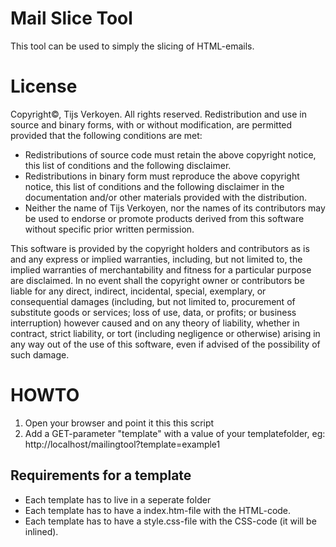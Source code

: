 # Mail Slice Tool

This tool can be used to simply the slicing of HTML-emails.

# License

Copyright©, Tijs Verkoyen. All rights reserved.
Redistribution and use in source and binary forms, with or without
modification, are permitted provided that the following conditions are met:

* Redistributions of source code must retain the above copyright notice, this
list of conditions and the following disclaimer.
* Redistributions in binary form must reproduce the above copyright notice,
this list of conditions and the following disclaimer in the documentation
and/or other materials provided with the distribution.
* Neither the name of Tijs Verkoyen, nor the names of its contributors may be
used to endorse or promote products derived from this software without
specific prior written permission.

This software is provided by the copyright holders and contributors as is and
any express or implied warranties, including, but not limited to, the implied
warranties of merchantability and fitness for a particular purpose are
disclaimed. In no event shall the copyright owner or contributors be liable
for any direct, indirect, incidental, special, exemplary, or consequential
damages (including, but not limited to, procurement of substitute goods or
services; loss of use, data, or profits; or business interruption) however
caused and on any theory of liability, whether in contract, strict liability,
or tort (including negligence or otherwise) arising in any way out of the use
of this software, even if advised of the possibility of such damage.

# HOWTO

1. Open your browser and point it this this script
2. Add a GET-parameter "template" with a value of your templatefolder, eg:
	http://localhost/mailingtool?template=example1

## Requirements for a template

* Each template has to live in a seperate folder
* Each template has to have a index.htm-file with the HTML-code.
* Each template has to have a style.css-file with the CSS-code (it will be inlined).